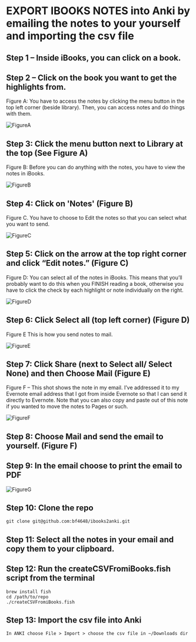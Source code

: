 # EXPORT IBOOKS NOTES into Anki by emailing the notes to your yourself and importing the csv file

## Step 1 – Inside iBooks, you can click on a book.

## Step 2 – Click on the book you want to get the highlights from.

Figure A: You have to access the notes by clicking the menu button in the top left corner (beside library). Then, you can access notes and do things with them.

![FigureA](pngs/2013-11-20-19.28.03.png)

## Step 3: Click the menu button next to Library at the top (See Figure A)

Figure B: Before you can do anything with the notes, you have to view the notes in iBooks.

![FigureB](pngs/2013-11-20-19.31.56.png)

## Step 4: Click on 'Notes' (Figure B)

Figure C. You have to choose to Edit the notes so that you can select what you want to send.

![FigureC](pngs/2013-11-20-19.33.01.png)

## Step 5: Click on the arrow at the top right corner and click “Edit notes.” (Figure C)

Figure D: You can select all of the notes in iBooks. This means that you’ll probably want to do this when you FINISH reading a book, otherwise you have to click the check by each highlight or note individually on the right.

![FigureD](pngs/2013-11-20-19.57.55.png)

## Step 6: Click Select all (top left corner) (Figure D)

Figure E This is how you send notes to mail.

![FigureE](pngs/2013-11-20-19.35.45.png)

## Step 7: Click Share (next to Select all/ Select None) and then Choose Mail (Figure E)

Figure F – This shot shows the note in my email. I’ve addressed it to my Evernote email address that I got from inside Evernote so that I can send it directly to Evernote.
Note that you can also copy and paste out of this note if you wanted to move the notes to Pages or such.

![FigureF](pngs/2013-11-20-19.38.19.png)

## Step 8: Choose Mail and send the email to yourself. (Figure F)

## Step 9: In the email choose to print the email to PDF

![FigureG](pngs/save-as-pdf.png)

## Step 10: Clone the repo

```shell
git clone git@github.com:bf4648/ibooks2anki.git

```

## Step 11: Select all the notes in your email and copy them to your clipboard.

## Step 12: Run the createCSVFromiBooks.fish script from the terminal


```shell
brew install fish
cd /path/to/repo
./createCSVFromiBooks.fish
```

## Step 13: Import the csv file into Anki

```shell
In ANKI choose File > Import > choose the csv file in ~/Downloads dir
```
